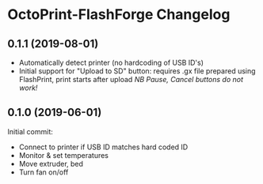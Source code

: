 # OctoPrint-FlashForge Changelog

## 0.1.1 (2019-08-01)

* Automatically detect printer (no hardcoding of USB ID's)
* Initial support for "Upload to SD" button: requires .gx file prepared using FlashPrint, print starts after upload _NB Pause, Cancel buttons do not work!_

## 0.1.0 (2019-06-01)

Initial commit:

* Connect to printer if USB ID matches hard coded ID
* Monitor & set temperatures
* Move extruder, bed
* Turn fan on/off
